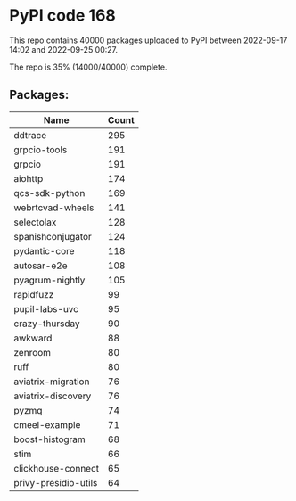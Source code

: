 # PyPI code 168

This repo contains 40000 packages uploaded to PyPI between 
2022-09-17 14:02 and 2022-09-25 00:27.

The repo is 35% (14000/40000) complete.

## Packages:

| Name  | Count |
| ----- | ----- |
| ddtrace | 295 |
| grpcio-tools | 191 |
| grpcio | 191 |
| aiohttp | 174 |
| qcs-sdk-python | 169 |
| webrtcvad-wheels | 141 |
| selectolax | 128 |
| spanishconjugator | 124 |
| pydantic-core | 118 |
| autosar-e2e | 108 |
| pyagrum-nightly | 105 |
| rapidfuzz | 99 |
| pupil-labs-uvc | 95 |
| crazy-thursday | 90 |
| awkward | 88 |
| zenroom | 80 |
| ruff | 80 |
| aviatrix-migration | 76 |
| aviatrix-discovery | 76 |
| pyzmq | 74 |
| cmeel-example | 71 |
| boost-histogram | 68 |
| stim | 66 |
| clickhouse-connect | 65 |
| privy-presidio-utils | 64 |


